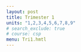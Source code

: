 ```yaml
---
layout: post
title: Trimester 1
units: "1,2,3,4,5,6,7,8,9"
# search_exclude: true
# course: csp
menu: Tri1.hmtl
---
```

